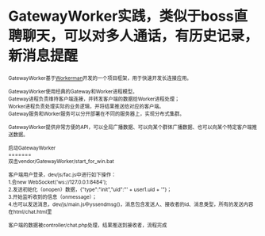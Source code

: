 # GatewayWorker实践，类似于boss直聘聊天，可以对多人通话，有历史记录，新消息提醒
<font size="1"><div>GatewayWorker基于[Workerman](https://github.com/walkor/Workerman)开发的一个项目框架，用于快速开发长连接应用。</div><div><br></div><div>GatewayWorker使用经典的Gateway和Worker进程模型。</div><div>Gateway进程负责维持客户端连接，并转发客户端的数据给Worker进程处理；</div><div>Worker进程负责处理实际的业务逻辑，并将结果推送给对应的客户端。</div><div>Gateway服务和Worker服务可以分开部署在不同的服务器上，实现分布式集群。</div><div><br></div><div>GatewayWorker提供非常方便的API，可以全局广播数据、可以向某个群体广播数据、也可以向某个特定客户端推送数据。</div><div><br></div><div>启动GatewayWorker</div><div>=======</div><div>双击vendor/GatewayWorker/start_for_win.bat</div><div><br></div><div>客户端用户登录，dev/js/fac.js中进行如下操作：</div><div>1.会new WebSocket('ws://127.0.0.1:8484');&nbsp; &nbsp;&nbsp;</div><div>2.发送初始化（onopen）数据，{"type":"init","uid":"' + user1.uid + '"}；</div><div>3.开始监听收到的信息（onmessage）；</div><div>4.也可以发送消息，dev/js/main.js中yssendmsg()，消息包含发送人、接收者的id、消息类型，所有的发送内容在html/chat.html里</div><div><br></div><div>客户端的数据被controller/chat.php处理，结果推送到接收者，流程完成</div></font>
